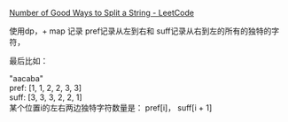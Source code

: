 [Number of Good Ways to Split a String - LeetCode](https://leetcode.com/problems/number-of-good-ways-to-split-a-string/)

使用dp，+ map 记录
pref记录从左到右和
suff记录从右到左的所有的独特的字符，

最后比如：
  
"aacaba"  
pref: [1, 1, 2, 2, 3, 3]  
suff: [3, 3, 3, 2, 2, 1]  
某个位置i的左右两边独特字符数量是：
pref[i]， suff[i + 1]